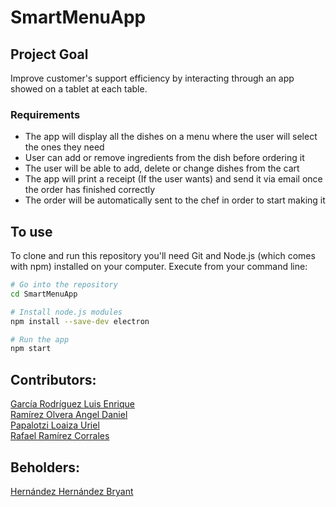 # SmartMenuApp

## Project Goal

Improve customer's support efficiency by interacting through an app showed on a tablet at each table.

### Requirements

* The app will display all the dishes on a menu where the user will select the ones they need
* User can add or remove ingredients from the dish before ordering it
* The user will be able to add, delete or change dishes from the cart
* The app will print a receipt (If the user wants) and send it via email once the order has finished correctly
* The order will be automatically sent to the chef in order to start making it

## To use

To clone and run this repository you'll need Git and Node.js (which comes with npm) installed on your computer. 
Execute from your command line:

```bash
# Go into the repository
cd SmartMenuApp

# Install node.js modules
npm install --save-dev electron

# Run the app
npm start
```

## Contributors:

[García Rodríguez Luis Enrique](https://github.com/Henrriegel) <br>
[Ramírez Olvera Angel Daniel](https://github.com/Adro312) <br>
[Papalotzi Loaiza Uriel](https://github.com/UriLP) <br>
[Rafael Ramírez Corrales](https://github.com)<br>

## Beholders:

[Hernández Hernández Bryant](https://github.com/Mestizo1001)
